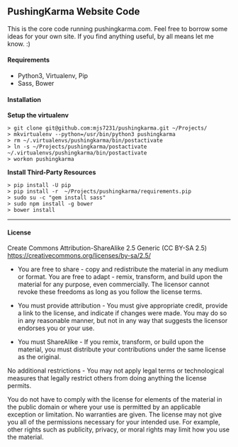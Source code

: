 ## PushingKarma Website Code
This is the core code running pushingkarma.com.  Feel free to borrow some ideas for your own site.  If you find anything useful, by all means let me know. :)

#### Requirements

* Python3, Virtualenv, Pip
* Sass, Bower

#### Installation

__Setup the virtualenv__

    > git clone git@github.com:mjs7231/pushingkarma.git ~/Projects/
    > mkvirtualenv --python=/usr/bin/python3 pushingkarma
    > rm ~/.virtualenvs/pushingkarma/bin/postactivate
    > ln -s ~/Projects/pushingkarma/postactivate ~/.virtualenvs/pushingkarma/bin/postactivate
    > workon pushingkarma

__Install Third-Party Resources__

    > pip install -U pip
    > pip install -r  ~/Projects/pushingkarma/requirements.pip
    > sudo su -c "gem install sass"
    > sudo npm install -g bower
    > bower install

-----

#### License

Create Commons Attribution-ShareAlike 2.5 Generic (CC BY-SA 2.5)
https://creativecommons.org/licenses/by-sa/2.5/

* You are free to share - copy and redistribute the material in any medium or format. You are free to adapt - remix, transform, and build upon the material for any purpose, even commercially. The licensor cannot revoke these freedoms as long as you follow the license terms.

* You must provide attribution - You must give appropriate credit, provide a link to the license, and indicate if changes were made. You may do so in any reasonable manner, but not in any way that suggests the licensor endorses you or your use.
* You must ShareAlike - If you remix, transform, or build upon the material, you must distribute your contributions under the same license as the original.

No additional restrictions - You may not apply legal terms or technological measures that legally restrict others from doing anything the license permits.

You do not have to comply with the license for elements of the material in the public domain or where your use is permitted by an applicable exception or limitation. No warranties are given. The license may not give you all of the permissions necessary for your intended use. For example, other rights such as publicity, privacy, or moral rights may limit how you use the material.

